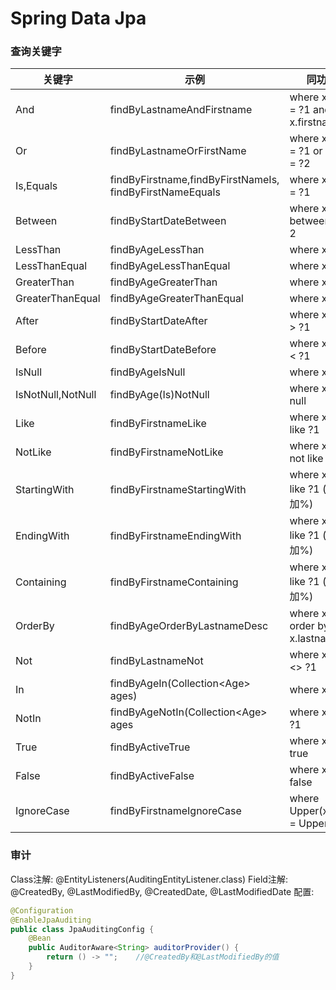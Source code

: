 # Spring Data Jpa
### 查询关键字
|关键字|示例|同功能JPQL|
| ------------ | ------------ | ------------ |
|And|findByLastnameAndFirstname|where x.lastname = ?1 and x.firstname = ?2|
|Or|findByLastnameOrFirstName|where x.lastname = ?1 or x.firstname = ?2|
|Is,Equals|findByFirstname,findByFirstNameIs, findByFirstNameEquals|where x.firstname = ?1|
|Between|findByStartDateBetween|where x.startDate between 1? and ?2|
|LessThan|findByAgeLessThan|where x.age < ?1|
|LessThanEqual|findByAgeLessThanEqual|where x.age <= ?1|
|GreaterThan|findByAgeGreaterThan|where x.age > ?1|
|GreaterThanEqual|findByAgeGreaterThanEqual|where x.age >= ?1|
|After|findByStartDateAfter|where x.startDate > ?1|
|Before|findByStartDateBefore|where x.startDate < ?1|
|IsNull|findByAgeIsNull|where x.age is null|
|IsNotNull,NotNull|findByAge(Is)NotNull|where x.age is not null|
|Like|findByFirstnameLike|where x.firstname like ?1|
|NotLike|findByFirstnameNotLike|where x.firstname not like ?1|
|StartingWith|findByFirstnameStartingWith|where x.firstname like ?1 (参数前面加%)|
|EndingWith|findByFirstnameEndingWith|where x.firstname like ?1 (参数后面加%)|
|Containing|findByFirstnameContaining|where x.firstname like ?1 (参数两边加%)|
|OrderBy|findByAgeOrderByLastnameDesc|where x.age = ?1 order by x.lastname desc|
|Not|findByLastnameNot|where x.lastname <> ?1|
|In|findByAgeIn(Collection&lt;Age> ages)|where x.age in ?1|
|NotIn|findByAgeNotIn(Collection&lt;Age> ages|where x.age not in ?1|
|True|findByActiveTrue|where x.active = true|
|False|findByActiveFalse|where x.active = false|
|IgnoreCase|findByFirstnameIgnoreCase|where Upper(x.firstname) = Upper(?1)|

### 审计
Class注解: &#64;EntityListeners(AuditingEntityListener.class)
Field注解: &#64;CreatedBy, &#64;LastModifiedBy, &#64;CreatedDate, &#64;LastModifiedDate
配置:
```java
@Configuration
@EnableJpaAuditing
public class JpaAuditingConfig {
	@Bean
	public AuditorAware<String> auditorProvider() {
		return () -> "";	//@CreatedBy和@LastModifiedBy的值
	}
}
```
